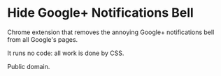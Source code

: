 Hide Google+ Notifications Bell
===============================

Chrome extension that removes the annoying Google+ notifications bell
from all Google's pages.

It runs no code: all work is done by CSS.

Public domain.
